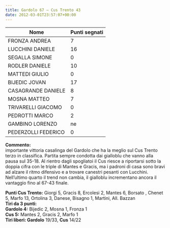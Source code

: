 ```yaml
---
title: Gardolo 67 – Cus Trento 43
date: 2012-03-01T23:57:07+00:00
---
```


| **Nome** | **Punti segnati** |
| -------- | ----------------- |
| FRONZA ANDREA | 7 |
| LUCCHINI DANIELE | 16 |
| SEGALLA SIMONE | 0 |
| RODLER DANIELE | 10 |
| MATTEDI GIULIO | 0 |
| BIJEDIC JOVAN | 17 |
| CASAGRANDE DANIELE | 8 |
| MOSNA MATTEO | 7 |
| TRIVARELLI GIACOMO | 0 |
| PEDROTTI MARCO | 2 |
| GAMBINO LORENZO | ne |
| PEDERZOLLI FEDERICO | 0 |

**Commento:**  
importante vittoria casalinga del Gardolo che ha la meglio sul Cus Trento terzo in classifica. Partita sempre condotta dai gialloblu che vanno alla pausa sul 35-18. Al rientro dagli spogliatoi il Cus riesce a riportarsi sotto la doppia cifra con le triple di Mantes e Gracis, ma i padroni di casa sono bravi ad alzare il ritmo difensivo e a trovare canestri pesanti con Lucchini. Nell’ultimo quarto il trend non cambia, il gialloblu incrementano ancora il vantaggio fino al 67-43 finale.

**Punti Cus Trento:** Giorgi 5, Gracis 8, Ercolesi 2, Mantes 6, Borsato , Chenet 5, Marfo 13, Ortolina 3, Danese, Bisagno 1, Martini, All. Bazzan  
**Tiri da 3 punti:**  
**Gardolo 4:** Bijedic 2, Mosna 1, Fronza 1  
**Cus 5:** Mantes 2, Gracis 2, Marfo 1  
**Tiri liberi: Gardolo** 19/33, **Cus** 14/22